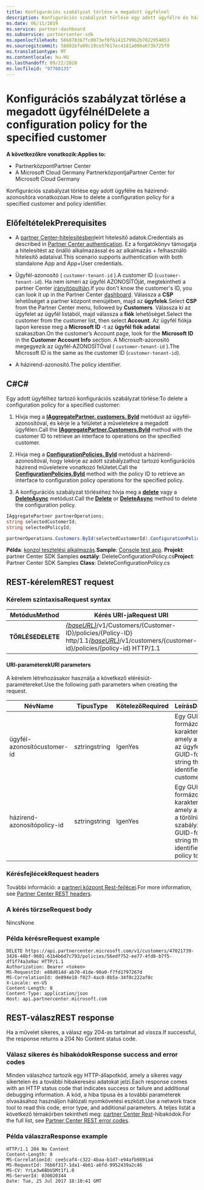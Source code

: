 ```yaml
---
title: Konfigurációs szabályzat törlése a megadott ügyfélnél
description: Konfigurációs szabályzat törlése egy adott ügyfélre és házirend-azonosítóra vonatkozóan.
ms.date: 06/11/2019
ms.service: partner-dashboard
ms.subservice: partnercenter-sdk
ms.openlocfilehash: 586878367fc0873ef0fb1415799b2b7022954053
ms.sourcegitcommit: 58801b7a09c19ce57617ec4181a008a673b725f0
ms.translationtype: MT
ms.contentlocale: hu-HU
ms.lasthandoff: 09/22/2020
ms.locfileid: "97768135"
---
```

# <a name="delete-a-configuration-policy-for-the-specified-customer"></a><span data-ttu-id="3575b-103">Konfigurációs szabályzat törlése a megadott ügyfélnél</span><span class="sxs-lookup"><span data-stu-id="3575b-103">Delete a configuration policy for the specified customer</span></span>

<span data-ttu-id="3575b-104">**A következőkre vonatkozik:**</span><span class="sxs-lookup"><span data-stu-id="3575b-104">**Applies to:**</span></span>

- <span data-ttu-id="3575b-105">Partnerközpont</span><span class="sxs-lookup"><span data-stu-id="3575b-105">Partner Center</span></span>
- <span data-ttu-id="3575b-106">A Microsoft Cloud Germany Partnerközpontja</span><span class="sxs-lookup"><span data-stu-id="3575b-106">Partner Center for Microsoft Cloud Germany</span></span>

<span data-ttu-id="3575b-107">Konfigurációs szabályzat törlése egy adott ügyfélre és házirend-azonosítóra vonatkozóan.</span><span class="sxs-lookup"><span data-stu-id="3575b-107">How to delete a configuration policy for a specified customer and policy identifier.</span></span>

## <a name="prerequisites"></a><span data-ttu-id="3575b-108">Előfeltételek</span><span class="sxs-lookup"><span data-stu-id="3575b-108">Prerequisites</span></span>

- <span data-ttu-id="3575b-109">A [partner Center-hitelesítésben](partner-center-authentication.md)leírt hitelesítő adatok.</span><span class="sxs-lookup"><span data-stu-id="3575b-109">Credentials as described in [Partner Center authentication](partner-center-authentication.md).</span></span> <span data-ttu-id="3575b-110">Ez a forgatókönyv támogatja a hitelesítést az önálló alkalmazással és az alkalmazás + felhasználó hitelesítő adataival.</span><span class="sxs-lookup"><span data-stu-id="3575b-110">This scenario supports authentication with both standalone App and App+User credentials.</span></span>

- <span data-ttu-id="3575b-111">Ügyfél-azonosító ( `customer-tenant-id` ).</span><span class="sxs-lookup"><span data-stu-id="3575b-111">A customer ID (`customer-tenant-id`).</span></span> <span data-ttu-id="3575b-112">Ha nem ismeri az ügyfél AZONOSÍTÓját, megtekintheti a partner Center [irányítópultján](https://partner.microsoft.com/dashboard).</span><span class="sxs-lookup"><span data-stu-id="3575b-112">If you don't know the customer's ID, you can look it up in the Partner Center [dashboard](https://partner.microsoft.com/dashboard).</span></span> <span data-ttu-id="3575b-113">Válassza a **CSP** lehetőséget a partner központ menüjében, majd az **ügyfelek**.</span><span class="sxs-lookup"><span data-stu-id="3575b-113">Select **CSP** from the Partner Center menu, followed by **Customers**.</span></span> <span data-ttu-id="3575b-114">Válassza ki az ügyfelet az ügyfél listából, majd válassza a **fiók** lehetőséget.</span><span class="sxs-lookup"><span data-stu-id="3575b-114">Select the customer from the customer list, then select **Account**.</span></span> <span data-ttu-id="3575b-115">Az ügyfél fiókja lapon keresse meg a **Microsoft ID** -t az **ügyfél fiók adatai** szakaszban.</span><span class="sxs-lookup"><span data-stu-id="3575b-115">On the customer’s Account page, look for the **Microsoft ID** in the **Customer Account Info** section.</span></span> <span data-ttu-id="3575b-116">A Microsoft-azonosító megegyezik az ügyfél-AZONOSÍTÓval ( `customer-tenant-id` ).</span><span class="sxs-lookup"><span data-stu-id="3575b-116">The Microsoft ID is the same as the customer ID  (`customer-tenant-id`).</span></span>

- <span data-ttu-id="3575b-117">A házirend-azonosító.</span><span class="sxs-lookup"><span data-stu-id="3575b-117">The policy identifier.</span></span>

## <a name="c"></a><span data-ttu-id="3575b-118">C\#</span><span class="sxs-lookup"><span data-stu-id="3575b-118">C\#</span></span>

<span data-ttu-id="3575b-119">Egy adott ügyfélhez tartozó konfigurációs szabályzat törlése:</span><span class="sxs-lookup"><span data-stu-id="3575b-119">To delete a configuration policy for a specified customer:</span></span>

1. <span data-ttu-id="3575b-120">Hívja meg a [**IAggregatePartner. customers. ById**](/dotnet/api/microsoft.store.partnercenter.customers.icustomercollection.byid) metódust az ügyfél-azonosítóval, és kérje le a felületet a műveletekre a megadott ügyfélen.</span><span class="sxs-lookup"><span data-stu-id="3575b-120">Call the [**IAggregatePartner.Customers.ById**](/dotnet/api/microsoft.store.partnercenter.customers.icustomercollection.byid) method with the customer ID to retrieve an interface to operations on the specified customer.</span></span>

2. <span data-ttu-id="3575b-121">Hívja meg a [**ConfigurationPolicies. ById**](/dotnet/api/microsoft.store.partnercenter.devicesdeployment.iconfigurationpolicycollection.byid) metódust a házirend-azonosítóval, hogy lekérje az adott szabályzathoz tartozó konfigurációs házirend műveleteire vonatkozó felületet.</span><span class="sxs-lookup"><span data-stu-id="3575b-121">Call the [**ConfigurationPolicies.ById**](/dotnet/api/microsoft.store.partnercenter.devicesdeployment.iconfigurationpolicycollection.byid) method with the policy ID to retrieve an interface to configuration policy operations for the specified policy.</span></span>

3. <span data-ttu-id="3575b-122">A konfigurációs szabályzat törléséhez hívja meg a [**delete**](/dotnet/api/microsoft.store.partnercenter.devicesdeployment.iconfigurationpolicy.delete) vagy a [**DeleteAsync**](/dotnet/api/microsoft.store.partnercenter.devicesdeployment.iconfigurationpolicy.deleteasync) metódust.</span><span class="sxs-lookup"><span data-stu-id="3575b-122">Call the [**Delete**](/dotnet/api/microsoft.store.partnercenter.devicesdeployment.iconfigurationpolicy.delete) or [**DeleteAsync**](/dotnet/api/microsoft.store.partnercenter.devicesdeployment.iconfigurationpolicy.deleteasync) method to delete the configuration policy.</span></span>

``` csharp
IAggregatePartner partnerOperations;
string selectedCustomerId;
string selectedPolicyId;

partnerOperations.Customers.ById(selectedCustomerId).ConfigurationPolicies.ById(selectedPolicyId).Delete();
```

<span data-ttu-id="3575b-123">**Példa**: [konzol tesztelési alkalmazás](console-test-app.md).</span><span class="sxs-lookup"><span data-stu-id="3575b-123">**Sample**: [Console test app](console-test-app.md).</span></span> <span data-ttu-id="3575b-124">**Projekt**: partner Center SDK Samples **osztály**: DeleteConfigurationPolicy.cs</span><span class="sxs-lookup"><span data-stu-id="3575b-124">**Project**: Partner Center SDK Samples **Class**: DeleteConfigurationPolicy.cs</span></span>

## <a name="rest-request"></a><span data-ttu-id="3575b-125">REST-kérelem</span><span class="sxs-lookup"><span data-stu-id="3575b-125">REST request</span></span>

### <a name="request-syntax"></a><span data-ttu-id="3575b-126">Kérelem szintaxisa</span><span class="sxs-lookup"><span data-stu-id="3575b-126">Request syntax</span></span>

| <span data-ttu-id="3575b-127">Metódus</span><span class="sxs-lookup"><span data-stu-id="3575b-127">Method</span></span>     | <span data-ttu-id="3575b-128">Kérés URI-ja</span><span class="sxs-lookup"><span data-stu-id="3575b-128">Request URI</span></span>                                                                                          |
|------------|------------------------------------------------------------------------------------------------------|
| <span data-ttu-id="3575b-129">**TÖRLÉSE**</span><span class="sxs-lookup"><span data-stu-id="3575b-129">**DELETE**</span></span> | <span data-ttu-id="3575b-130">[*{baseURL}*](partner-center-rest-urls.md)/v1/Customers/{Customer-ID}/policies/{Policy-ID} http/1.1</span><span class="sxs-lookup"><span data-stu-id="3575b-130">[*{baseURL}*](partner-center-rest-urls.md)/v1/customers/{customer-id}/policies/{policy-id} HTTP/1.1</span></span> |

#### <a name="uri-parameters"></a><span data-ttu-id="3575b-131">URI-paraméterek</span><span class="sxs-lookup"><span data-stu-id="3575b-131">URI parameters</span></span>

<span data-ttu-id="3575b-132">A kérelem létrehozásakor használja a következő elérésiút-paramétereket.</span><span class="sxs-lookup"><span data-stu-id="3575b-132">Use the following path parameters when creating the request.</span></span>

| <span data-ttu-id="3575b-133">Név</span><span class="sxs-lookup"><span data-stu-id="3575b-133">Name</span></span>        | <span data-ttu-id="3575b-134">Típus</span><span class="sxs-lookup"><span data-stu-id="3575b-134">Type</span></span>   | <span data-ttu-id="3575b-135">Kötelező</span><span class="sxs-lookup"><span data-stu-id="3575b-135">Required</span></span> | <span data-ttu-id="3575b-136">Leírás</span><span class="sxs-lookup"><span data-stu-id="3575b-136">Description</span></span>                                                   |
|-------------|--------|----------|---------------------------------------------------------------|
| <span data-ttu-id="3575b-137">ügyfél-azonosító</span><span class="sxs-lookup"><span data-stu-id="3575b-137">customer-id</span></span> | <span data-ttu-id="3575b-138">sztring</span><span class="sxs-lookup"><span data-stu-id="3575b-138">string</span></span> | <span data-ttu-id="3575b-139">Igen</span><span class="sxs-lookup"><span data-stu-id="3575b-139">Yes</span></span>      | <span data-ttu-id="3575b-140">Egy GUID-formázott karakterlánc, amely azonosítja az ügyfelet.</span><span class="sxs-lookup"><span data-stu-id="3575b-140">A GUID-formatted string that identifies the customer.</span></span>         |
| <span data-ttu-id="3575b-141">házirend-azonosító</span><span class="sxs-lookup"><span data-stu-id="3575b-141">policy-id</span></span>   | <span data-ttu-id="3575b-142">sztring</span><span class="sxs-lookup"><span data-stu-id="3575b-142">string</span></span> | <span data-ttu-id="3575b-143">Igen</span><span class="sxs-lookup"><span data-stu-id="3575b-143">Yes</span></span>      | <span data-ttu-id="3575b-144">Egy GUID-formázott karakterlánc, amely azonosítja a törölni kívánt szabályzatot.</span><span class="sxs-lookup"><span data-stu-id="3575b-144">A GUID-formatted string that identifies the policy to delete.</span></span> |

### <a name="request-headers"></a><span data-ttu-id="3575b-145">Kérésfejlécek</span><span class="sxs-lookup"><span data-stu-id="3575b-145">Request headers</span></span>

<span data-ttu-id="3575b-146">További információ: a [partneri központ Rest-fejlécei](headers.md).</span><span class="sxs-lookup"><span data-stu-id="3575b-146">For more information, see [Partner Center REST headers](headers.md).</span></span>

### <a name="request-body"></a><span data-ttu-id="3575b-147">A kérés törzse</span><span class="sxs-lookup"><span data-stu-id="3575b-147">Request body</span></span>

<span data-ttu-id="3575b-148">Nincs</span><span class="sxs-lookup"><span data-stu-id="3575b-148">None</span></span>

### <a name="request-example"></a><span data-ttu-id="3575b-149">Példa kérésre</span><span class="sxs-lookup"><span data-stu-id="3575b-149">Request example</span></span>

```http
DELETE https://api.partnercenter.microsoft.com/v1/customers/47021739-3426-40bf-9601-61b4b6d7c793/policies/56edf752-ee77-4fd8-b7f5-df1f74a3a9ac HTTP/1.1
Authorization: Bearer <token>
MS-RequestId: e88d014d-ab70-41de-90a0-f7fd1797267d
MS-CorrelationId: de894e18-f027-4ac0-8b5a-34f0c222af0c
X-Locale: en-US
Content-Length: 0
Content-Type: application/json
Host: api.partnercenter.microsoft.com
```

## <a name="rest-response"></a><span data-ttu-id="3575b-150">REST-válasz</span><span class="sxs-lookup"><span data-stu-id="3575b-150">REST response</span></span>

<span data-ttu-id="3575b-151">Ha a művelet sikeres, a válasz egy 204-as tartalmat ad vissza.</span><span class="sxs-lookup"><span data-stu-id="3575b-151">If successful, the response returns a 204 No Content status code.</span></span>

### <a name="response-success-and-error-codes"></a><span data-ttu-id="3575b-152">Válasz sikeres és hibakódok</span><span class="sxs-lookup"><span data-stu-id="3575b-152">Response success and error codes</span></span>

<span data-ttu-id="3575b-153">Minden válaszhoz tartozik egy HTTP-állapotkód, amely a sikeres vagy sikertelen és a további hibakeresési adatokat jelzi.</span><span class="sxs-lookup"><span data-stu-id="3575b-153">Each response comes with an HTTP status code that indicates success or failure and additional debugging information.</span></span> <span data-ttu-id="3575b-154">A kód, a hiba típusa és a további paraméterek olvasásához használjon hálózati nyomkövetési eszközt.</span><span class="sxs-lookup"><span data-stu-id="3575b-154">Use a network trace tool to read this code, error type, and additional parameters.</span></span> <span data-ttu-id="3575b-155">A teljes listát a következő témakörben tekintheti meg: [partner Center Rest](error-codes.md)-hibakódok.</span><span class="sxs-lookup"><span data-stu-id="3575b-155">For the full list, see [Partner Center REST error codes](error-codes.md).</span></span>

### <a name="response-example"></a><span data-ttu-id="3575b-156">Példa válaszra</span><span class="sxs-lookup"><span data-stu-id="3575b-156">Response example</span></span>

```http
HTTP/1.1 204 No Content
Content-Length: 0
MS-CorrelationId: cee5caf4-c322-4baa-b1d7-e94afb9891a4
MS-RequestId: 76b6f317-1da1-4b61-a6fd-9952439a2c46
MS-CV: YrLe3w6BbUSMt1fi.0
MS-ServerId: 030020344
Date: Tue, 25 Jul 2017 18:10:41 GMT
```
